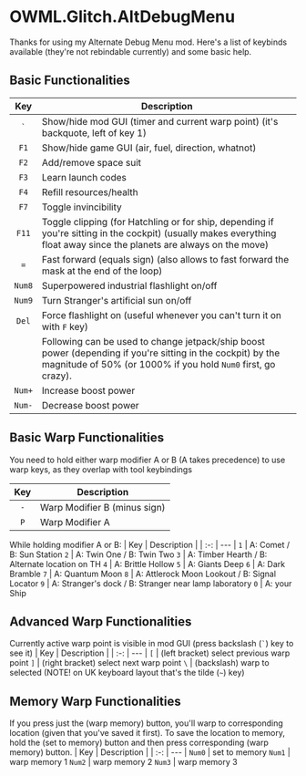 # OWML.Glitch.AltDebugMenu

Thanks for using my Alternate Debug Menu mod.
Here's a list of keybinds available (they're not rebindable currently) and some basic help.

## Basic Functionalities

| Key | Description |
| :-: | --- |
`` ` `` | Show/hide mod GUI (timer and current warp point) (it's backquote, left of key 1)
`F1`    | Show/hide game GUI (air, fuel, direction, whatnot)
`F2`    | Add/remove space suit
`F3`    | Learn launch codes
`F4`    | Refill resources/health
`F7`    | Toggle invincibility
`F11`   | Toggle clipping (for Hatchling or for ship, depending if you're sitting in the cockpit) (usually makes everything float away since the planets are always on the move)
`=`     | Fast forward (equals sign) (also allows to fast forward the mask at the end of the loop)
`Num8` | Superpowered industrial flashlight on/off
`Num9` | Turn Stranger's artificial sun on/off
`Del`  | Force flashlight on (useful whenever you can't turn it on with `F` key)
	   | Following can be used to change jetpack/ship boost power (depending if you're sitting in the cockpit) by the magnitude of 50% (or 1000% if you hold `Num0` first, go crazy).
`Num+` | Increase boost power
`Num-` | Decrease boost power

## Basic Warp Functionalities

You need to hold either warp modifier A or B (A takes precedence) to use warp keys, as they overlap with tool keybindings

| Key | Description |
| :-: | --- |
`-` | Warp Modifier B (minus sign)
`P` | Warp Modifier A

While holding modifier A or B:
| Key | Description |
| :-: | --- |
`1` | A: Comet /  B: Sun Station
`2` | A: Twin One / B: Twin Two
`3` | A: Timber Hearth / B: Alternate location on TH
`4` | A: Brittle Hollow
`5` | A: Giants Deep
`6` | A: Dark Bramble
`7` | A: Quantum Moon
`8` | A: Attlerock Moon Lookout / B: Signal Locator
`9` | A: Stranger's dock / B: Stranger near lamp laboratory
`0` | A: your Ship

## Advanced Warp Functionalities

Currently active warp point is visible in mod GUI (press backslash (`` ` ``) key to see it)
| Key | Description |
| :-: | --- |
`[` | (left bracket) select previous warp point
`]` | (right bracket) select next warp point
`\` | (backslash) warp to selected (NOTE! on UK keyboard layout that's the tilde (`~`) key)

## Memory Warp Functionalities
If you press just the (warp memory) button, you'll warp to corresponding location (given that you've saved it first). To save the location to memory, hold the (set to memory) button and then press corresponding (warp memory) button.
| Key | Description |
| :-: | --- |
`Num0` | set to memory
`Num1` | warp memory 1
`Num2` | warp memory 2
`Num3` | warp memory 3
